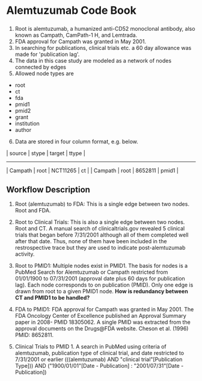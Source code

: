 #  Alemtuzumab Code Book
### 
1. Root is alemtuzumab, a humanized anti-CD52 monoclonal antibody,  also known as Campath, CamPath-1 H, and Lemtrada. 
2. FDA approval for Campath was granted in May 2001. 
3. In searching for publications, clinical trials etc. a 60 day allowance was made for 'publication lag'.
4. The data in this case study are modeled as a network of nodes connected by edges
5. Allowed node types are
  * root
  * ct
  * fda
  * pmid1
  * pmid2
  * grant
  * institution
  * author
6. Data are stored in four column format, e.g. below.

| source  | stype   | target   | ttype |
 --------  --------  ---------  ------
| Campath | root    | NCT11265 | ct    |
| Campath | root    | 8652811  | pmid1 |

## Workflow Description

1. Root (alemtuzumab) to FDA: This is a single edge between two nodes. Root and FDA.

2. Root to Clinical Trials: This is also a single edge between two nodes. Root and CT. A 
manual search of clinicaltrials.gov revealed 5 clinical trials that began before 7/31/2001 
although all of them completed well after that date. Thus, none of them have been included in the restrospective trace but they are used to indicate post-alemtuzumab activity. 


3. Root to PMID1: Multiple nodes exist in PMID1. The basis for nodes is a PubMed
Search for Alemtuzumab or Campath restricted from 01/01/1900 to 07/31/2001 (approval date plus
60 days for publication lag). Each node corresponds to on publication (PMID). Only one edge 
is drawn from root to a given PMID1 node. **How is redundancy between CT and PMID1 to be handled?**

4. FDA to PMID1:  FDA approval for Campath was granted in May 2001. The FDA Oncology 
Center of  Excellence published an Approval Summary paper in 2008- PMID 18305062. A single 
PMID was  extracted from the approval documents on the Drugs@FDA website. Cheson et al. 
(1996) PMID: 8652811. 

5. Clinical Trials to PMID 1. A  search in PubMed using criteria of alemtuzumab, publication type of clinical trial, and date restricted to 7/31/2001 or earlier (((alemtuzumab) AND "clinical trial"[Publication Type])) AND ("1900/01/01"[Date - Publication] : "2001/07/31"[Date - Publication]) 











